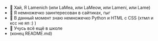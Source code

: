 - 👋 Хай, Я Lamenich (или LaMea, или LaMeow, или Lameni, или Lame)
- 👀 Я немножечко заинтересован в сайтиках, гыг
- 🌱 В данный момент знаю немножечко Python и HTML c CSS (хтмл и ксс не яп :) )
- 🏫 Учусь всё ещё в школе
- (конец README.md)
